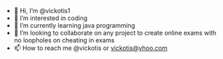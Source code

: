 - 👋 Hi, I’m @vickotis1
- 👀 I’m interested in coding
- 🌱 I’m currently learning java programming  
- 💞️ I’m looking to collaborate on any project to create online exams with no loopholes on cheating in exams
- 📫 How to reach me @vickotis or vickotis@yhoo.com

<!---
vickotis1/vickotis1 is a ✨ special ✨ repository because its `README.md` (this file) appears on your GitHub profile.
You can click the Preview link to take a look at your changes.
--->
